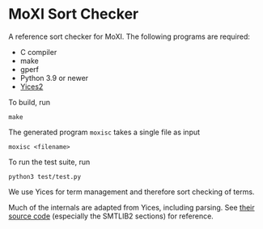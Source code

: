 # MoXI Sort Checker

A reference sort checker for MoXI. The following programs are required:

- C compiler
- make
- gperf
- Python 3.9 or newer
- [Yices2](https://yices.csl.sri.com/)

To build, run

    make

The generated program `moxisc` takes a single file as input

    moxisc <filename>

To run the test suite, run

    python3 test/test.py

We use Yices for term management and therefore sort checking of terms.

Much of the internals are adapted from Yices, including parsing. See [their
source code](https://github.com/SRI-CSL/yices2) (especially the SMTLIB2
sections) for reference. 